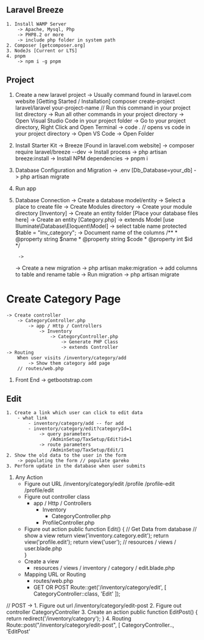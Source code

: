 ## Laravel Breeze
	1. Install WAMP Server
		-> Apache, Mysql, Php
		-> PHP8.2 or more
		-> include php folder in system path
	2. Composer [getcomposer.org]
	3. NodeJs [Current or LTS]
	4. pnpm
		-> npm i -g pnpm
	
	
## Project
1. Create a new laravel project
	-> Usually command found in laravel.com website 
		[Getting Started / Installation]
		composer create-project laravel/laravel your-project-name
		// Run this command in your project list directory
	-> Run all other commands in your project directory
	-> Open Visual Studio Code in your project folder
		-> Go to your project directory, Right Click and Open Terminal
			-> code . // opens vs code in your project directory
		-> Open VS Code
			-> Open Folder
	
2. Install Starter Kit
	-> Breeze [Found in laravel.com website]
		-> composer require laravel/breeze --dev
	-> Install process
		-> php artisan breeze:install
	-> Install NPM dependencies
		-> pnpm i
		
3. Database Configuration and Migration
	-> .env [Db_Database=your_db]
	-> php artisan migrate
	
4. Run app

5. Database Connection
	-> Create a database model/entity
		-> Select a place to create file
			-> Create Modules directory
				-> Create your module directory [Inventory]
					-> Create an entity folder [Place your database files here]
					-> Create an entity [Category.php]
					-> extends Model [use Illuminate\Database\Eloquent\Model]
						-> select table name
							protected $table = "inv_category";
						-> Document name of the columns
							/**
							 * @property string $name
							 * @property string $code
							 * @property int $id
							 */
				
		->
	-> Create a new migration
		-> php artisan make:migration
			-> add columns to table and rename table
	-> Run migration
		-> php artisan migrate
		
		
# Create Category Page
	-> Create controller
		-> CategoryController.php
			-> app / Http / Controllers
				-> Inventory
					-> CategoryController.php
						-> Generate PHP Class
						-> extends Controller
	-> Routing
		When user visits /inventory/category/add	
			-> Show them category add page
		// routes/web.php
		
		
1. Front End
	-> getbootstrap.com
	
	
## Edit
	1. Create a link which user can click to edit data
		- what link
			- inventory/category/add -- for add
			- inventory/category/edit?categoryId=1
				-> query parameters 
					/AdminSetup/TaxSetup/Edit?id=1
				-> route parameters
					/AdminSetup/TaxSetup/Edit/1
	2. Show the old data to the user in the form
		-> populating the form // populate gareko
	3. Perform update in the database when user submits
	
	
	
1. Any Action
	- Figure out URL
		/inventory/category/edit
		/profile
		/profile-edit
		/profile/edit
	- Figure out controller class
		- app / Http / Controllers
			- Inventory
				- CategoryController.php
			- ProfileController.php
	- Figure out action
		public function Edit()
		{
			// Get Data from database
			// show a view
			return view('inventory.category.edit');
			return view('profile.edit');
			return view('user'); // resources / views / user.blade.php			
		}
	- Create a view
		- resources / views / inventory / category / edit.blade.php
	- Mapping URL or Routing
		- routes/web.php
		- GET OR POST
		Route::get('/inventory/category/edit', [ CategoryController::class, 'Edit' ]);
		
		
		
// POST
	-> 1. Figure out url
			/inventory/category/edit-post
		2. Figure out controller
			CategoryController
		3. Create an action
			public function EditPost()
			{
				return redirect('/inventory/category');
			}
		4. Routing
			Route::post("/inventory/category/edit-post", [ CategoryController.., 'EditPost' 
			
			
